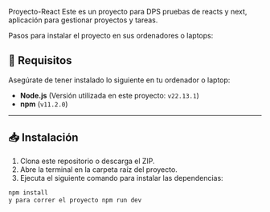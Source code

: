 Proyecto-React
Este es un proyecto para DPS pruebas de reacts y next, aplicación para gestionar proyectos y tareas.

Pasos para instalar el proyecto en sus ordenadores o laptops:

## 🚀 Requisitos

Asegúrate de tener instalado lo siguiente en tu ordenador o laptop:

- **Node.js** (Versión utilizada en este proyecto: `v22.13.1`)
- **npm** (`v11.2.0`)

---

## 📥 Instalación

1. Clona este repositorio o descarga el ZIP.
2. Abre la terminal en la carpeta raíz del proyecto.
3. Ejecuta el siguiente comando para instalar las dependencias:

```bash
npm install
y para correr el proyecto npm run dev
